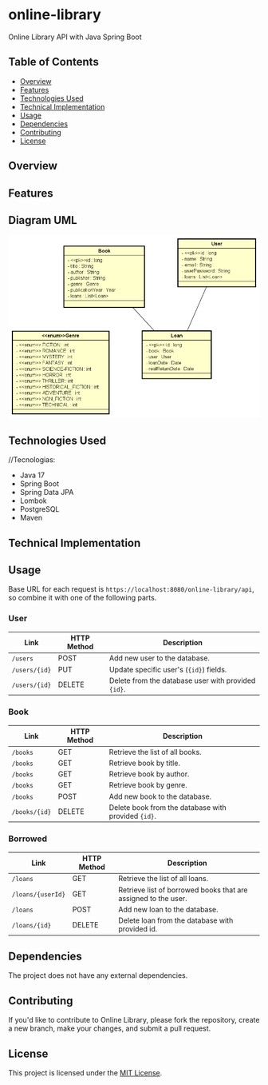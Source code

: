# online-library
Online Library API with Java Spring Boot

## Table of Contents
- [Overview](#overview)
- [Features](#features)
- [Technologies Used](#technologies-used)
- [Technical Implementation](#technical-implementation)
- [Usage](#usage)
- [Dependencies](#dependencies)
- [Contributing](#contributing)
- [License](#license)

## Overview

## Features

## Diagram UML

![Texto alternativo](Library%20Online%20Diagram.png)

## Technologies Used
//Tecnologias:

- Java 17
- Spring Boot
- Spring Data JPA
- Lombok
- PostgreSQL
- Maven


## Technical Implementation

## Usage

Base URL for each request is `https://localhost:8080/online-library/api`, so combine it with one of the following parts.

### User

| Link          | HTTP Method   | Description                                        | 
| ------------- | ------------- | -------------------------------------------------  |
| `/users`      | POST          | Add new user to the database.                      |
| `/users/{id}` | PUT           | Update specific user's (`{id}`) fields.           |
| `/users/{id}` | DELETE        | Delete from the database user with provided `{id}`. |


### Book

| Link          | HTTP Method   | Description                                        | 
| ------------- | ------------- | -------------------------------------------------  |
| `/books`      | GET           | Retrieve the list of all books.                    |
| `/books`      | GET           | Retrieve book by title.                            |
| `/books`      | GET           | Retrieve book by author.                           |
| `/books`      | GET           | Retrieve book by genre.    	                |
| `/books`      | POST          | Add new book to the database.   	                |
| `/books/{id}` | DELETE        | Delete book from the database with provided `{id}`.|


### Borrowed

| Link          | HTTP Method   | Description                                        | 
| ------------- | ------------- | -------------------------------------------------  |
| `/loans`      | GET           | Retrieve the list of all loans.                    |
| `/loans/{userId}`| GET         | Retrieve list of borrowed books that are assigned to the user. |
| `/loans`   | POST         | Add new loan to the database.                          |
| `/loans/{id}`   | DELETE         | Delete loan from the database with provided id. |




## Dependencies 

The project does not have any external dependencies.

## Contributing

If you'd like to contribute to Online Library, please fork the repository, create a new branch, make your changes, and submit a pull request.

## License

This project is licensed under the [MIT License](LICENSE).
